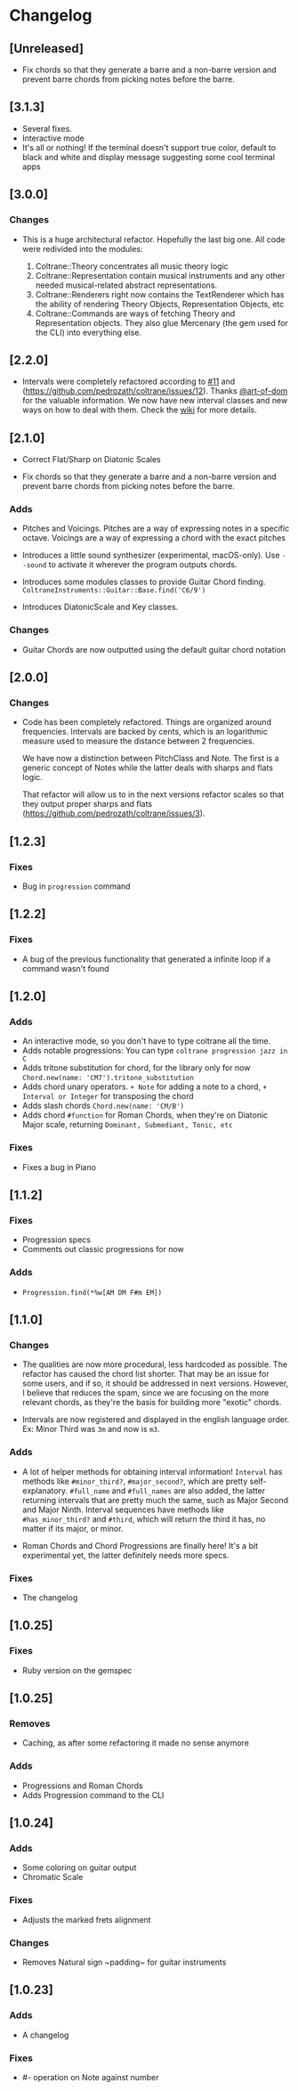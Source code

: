 # Changelog

## [Unreleased]

- Fix chords so that they generate a barre and a non-barre version and prevent
  barre chords from picking notes before the barre.

## [3.1.3]
- Several fixes.
- Interactive mode
- It's all or nothing! If the terminal doesn't support true color, default to black and white and display message suggesting some cool terminal apps

## [3.0.0]

### Changes

- This is a huge architectural refactor. Hopefully the last big one. All code were redivided into the modules:

  1. Coltrane::Theory concentrates all music theory logic
  2. Coltrane::Representation contain musical instruments and any other needed musical-related abstract representations.
  3. Coltrane::Renderers right now contains the TextRenderer which has the ability of rendering Theory Objects, Representation Objects, etc
  4. Coltrane::Commands are ways of fetching Theory and Representation objects. They also glue Mercenary (the gem used for the CLI) into everything else.

## [2.2.0]

- Intervals were completely refactored according to [#11](https://github.com/pedrozath/coltrane/issues/11) and (https://github.com/pedrozath/coltrane/issues/12). Thanks [@art-of-dom](https://github.com/art-of-dom) for the valuable information. We now have new interval classes and new ways on how to deal with them.
  Check the [wiki](https://github.com/pedrozath/coltrane/wiki) for more details.

## [2.1.0]

- Correct Flat/Sharp on Diatonic Scales

- Fix chords so that they generate a barre and a non-barre version and prevent
  barre chords from picking notes before the barre.

### Adds

- Pitches and Voicings. Pitches are a way of expressing notes in a specific
  octave. Voicings are a way of expressing a chord with the exact pitches

- Introduces a little sound synthesizer (experimental, macOS-only).
  Use `--sound` to activate it wherever the program outputs chords.

- Introduces some modules classes to provide Guitar Chord finding.
  `ColtraneInstruments::Guitar::Base.find('C6/9')`

- Introduces DiatonicScale and Key classes.

### Changes

- Guitar Chords are now outputted using the default guitar chord notation

## [2.0.0]

### Changes

- Code has been completely refactored. Things are organized around frequencies.
  Intervals are backed by cents, which is an logarithmic measure used to measure
  the distance between 2 frequencies.

  We have now a distinction between PitchClass and Note. The first is a generic
  concept of Notes while the latter deals with sharps and flats logic.

  That refactor will allow us to in the next versions refactor scales so that
  they output proper sharps and flats (https://github.com/pedrozath/coltrane/issues/3).

## [1.2.3]

### Fixes

- Bug in `progression` command

## [1.2.2]

### Fixes

- A bug of the previous functionality that generated a infinite loop if a command wasn't found

## [1.2.0]

### Adds
- An interactive mode, so you don't have to type coltrane all the time.
- Adds notable progressions: You can type `coltrane progression jazz in C`
- Adds tritone substitution for chord, for the library only for now `Chord.new(name: 'CM7').tritone_substitution`
- Adds chord unary operators. `+ Note` for adding a note to a chord, `+ Interval or Integer` for transposing the chord
- Adds slash chords `Chord.new(name: 'CM/B')`
- Adds chord `#function` for Roman Chords, when they're on Diatonic Major scale, returning `Dominant, Submediant, Tonic, etc`

### Fixes
- Fixes a bug in Piano

## [1.1.2]

### Fixes
- Progression specs
- Comments out classic progressions for now

### Adds
- `Progression.find(*%w[AM DM F#m EM])`

## [1.1.0]

### Changes
- The qualities are now more procedural, less hardcoded as possible. The refactor
  has caused the chord list shorter. That may be an issue for some users, and if
  so, it should be addressed in next versions. However, I believe that reduces
  the spam, since we are focusing on the more relevant chords, as they're the
  basis for building more "exotic" chords.

- Intervals are now registered and displayed in the english language order.
  Ex: Minor Third was `3m` and now is `m3`.

### Adds
- A lot of helper methods for obtaining interval information! `Interval` has
  methods like `#minor_third?`, `#major_second?`, which are pretty self-explanatory.
  `#full_name` and `#full_names` are also added, the latter returning intervals that
  are pretty much the same, such as Major Second and Major Ninth.
  Interval sequences have methods like `#has_minor_third?` and `#third`, which will
  return the third it has, no matter if its major, or minor.

- Roman Chords and Chord Progressions are finally here! It's a bit experimental yet,
  the latter definitely needs more specs.

### Fixes
- The changelog

## [1.0.25]

### Fixes
- Ruby version on the gemspec

## [1.0.25]

### Removes
- Caching, as after some refactoring it made no sense anymore

### Adds
- Progressions and Roman Chords
- Adds Progression command to the CLI

## [1.0.24]

### Adds
- Some coloring on guitar output
- Chromatic Scale

### Fixes
- Adjusts the marked frets alignment

### Changes
- Removes Natural sign ~padding~ for guitar instruments


## [1.0.23]

### Adds
- A changelog

### Fixes
- #- operation on Note against number
